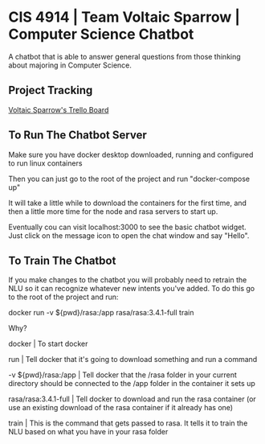 # CIS 4914 | Team Voltaic Sparrow | Computer Science Chatbot

A chatbot that is able to answer general questions from those thinking about majoring in Computer Science.

## Project Tracking

<a href="https://trello.com/b/j05rzM21/agile-board" target="_blank">Voltaic Sparrow's Trello Board</a>

## To Run The Chatbot Server
Make sure you have docker desktop downloaded, running and configured to run linux containers

Then you can just go to the root of the project and run "docker-compose up"

It will take a little while to download the containers for the first time, and then a little more time for the node and rasa servers to start up.

Eventually cou can visit localhost:3000 to see the basic chatbot widget. Just click on the message icon to open the chat window and say "Hello".

## To Train The Chatbot

If you make changes to the chatbot you will probably need to retrain the NLU so it can recognize whatever new intents you've added. To do this go to the root of the project and run:

docker run -v ${pwd}/rasa:/app rasa/rasa:3.4.1-full train

Why?

docker | To start docker

run | Tell docker that it's going to download something and run a command

-v ${pwd}/rasa:/app | Tell docker that the /rasa folder in your current directory should be connected to the /app folder in the container it sets up

rasa/rasa:3.4.1-full | Tell docker to download and run the rasa container (or use an existing download of the rasa container if it already has one)

train | This is the command that gets passed to rasa. It tells it to train the NLU based on what you have in your rasa folder
